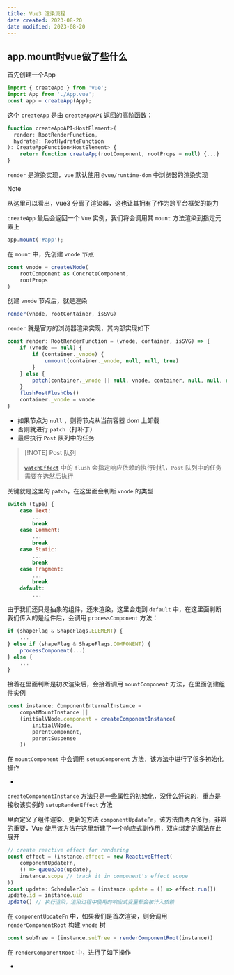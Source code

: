 ```yaml
---
title: Vue3 渲染流程
date created: 2023-08-20
date modified: 2023-08-20
---
```


## app.mount时vue做了些什么

首先创建一个App

```javascript
import { createApp } from 'vue';
import App from './App.vue';
const app = createApp(App);
```

这个 `createApp` 是由 `createAppAPI` 返回的高阶函数：

```javascript
function createAppAPI<HostElement>(
  render: RootRenderFunction,
  hydrate?: RootHydrateFunction
): CreateAppFunction<HostElement> {
	return function createApp(rootComponent, rootProps = null) {...}
}
```

`render` 是渲染实现，`vue` 默认使用 `@vue/runtime-dom` 中浏览器的渲染实现

> [!NOTE]
> 
> 从这里可以看出，vue3 分离了渲染器，这也让其拥有了作为跨平台框架的能力

`createApp` 最后会返回一个 `Vue` 实例，我们将会调用其 `mount` 方法渲染到指定元素上

```javascript
app.mount('#app');
```

在 `mount` 中，先创建 `vnode` 节点

```javascript
const vnode = createVNode(
	rootComponent as ConcreteComponent,
	rootProps
)
```

创建 `vnode` 节点后，就是渲染

```javascript
render(vnode, rootContainer, isSVG)
```

`render` 就是官方的浏览器渲染实现，其内部实现如下

```javascript
const render: RootRenderFunction = (vnode, container, isSVG) => {
	if (vnode == null) {
		if (container._vnode) {
			unmount(container._vnode, null, null, true)
		}
	} else {
		patch(container._vnode || null, vnode, container, null, null, null, isSVG)
	}
	flushPostFlushCbs()
	container._vnode = vnode
}
```

- 如果节点为 `null` ，则将节点从当前容器 dom 上卸载
- 否则就进行 `patch`（打补丁）
- 最后执行 `Post` 队列中的任务

> [!NOTE] Post 队列
> 
> [`watchEffect`](https://cn.vuejs.org/api/reactivity-core.html#watcheffect) 中的 `flush` 会指定响应依赖的执行时机，`Post` 队列中的任务需要在选然后执行

关键就是这里的 `patch`，在这里面会判断 `vnode` 的类型

```javascript
switch (type) {
	case Text:
		...
		break
	case Comment:
		...
		break
	case Static:
		...
		break
	case Fragment:
		...
		break
	default:
		...
```

由于我们还只是抽象的组件，还未渲染，这里会走到 `default` 中，在这里面判断我们传入的是组件后，会调用 `processComponent` 方法：

```javascript
if (shapeFlag & ShapeFlags.ELEMENT) {
	...
} else if (shapeFlag & ShapeFlags.COMPONENT) {
	processComponent(...)
} else {
	...
}
```

接着在里面判断是初次渲染后，会接着调用 `mountComponent` 方法，在里面创建组件实例

```javascript
const instance: ComponentInternalInstance =
	compatMountInstance ||
	(initialVNode.component = createComponentInstance(
		initialVNode,
		parentComponent,
		parentSuspense
	))
```

在 `mountComponent` 中会调用 `setupComponent` 方法，该方法中进行了很多初始化操作

- 

`createComponentInstance` 方法只是一些属性的初始化，没什么好说的，重点是接收该实例的 `setupRenderEffect` 方法

里面定义了组件渲染、更新的方法 `componentUpdateFn`，该方法由两百多行，非常的重要，Vue 使用该方法在这里新建了一个响应式副作用，双向绑定的魔法在此展开

```javascript
// create reactive effect for rendering
const effect = (instance.effect = new ReactiveEffect(
	componentUpdateFn,
	() => queueJob(update),
	instance.scope // track it in component's effect scope
))
const update: SchedulerJob = (instance.update = () => effect.run())
update.id = instance.uid
update() // 执行渲染，渲染过程中使用的响应式变量都会被计入依赖
```

在 `componentUpdateFn` 中，如果我们是首次渲染，则会调用 `renderComponentRoot` 构建 `vnode` 树

```javascript
const subTree = (instance.subTree = renderComponentRoot(instance))
```

在 `renderComponentRoot` 中，进行了如下操作

- 